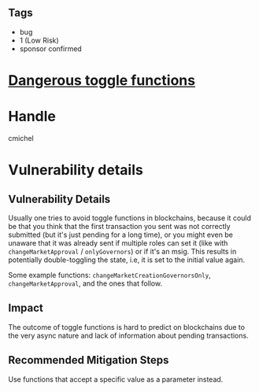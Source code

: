 ## Tags

- bug
- 1 (Low Risk)
- sponsor confirmed

# [Dangerous toggle functions](https://github.com/code-423n4/2021-06-realitycards-findings/issues/157) 

# Handle

cmichel


# Vulnerability details

## Vulnerability Details

Usually one tries to avoid toggle functions in blockchains, because it could be that you think that the first transaction you sent was not correctly submitted (but it's just pending for a long time), or you might even be unaware that it was already sent if multiple roles can set it (like with `changeMarketApproval` / `onlyGovernors`) or if it's an msig.
This results in potentially double-toggling the state, i.e, it is set to the initial value again.

Some example functions: `changeMarketCreationGovernorsOnly`, `changeMarketApproval`, and the ones that follow.

## Impact

The outcome of toggle functions is hard to predict on blockchains due to the very async nature and lack of information about pending transactions.

## Recommended Mitigation Steps

Use functions that accept a specific value as a parameter instead.

